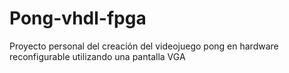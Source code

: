 # Pong-vhdl-fpga
Proyecto personal del creación del videojuego pong en hardware reconfigurable
utilizando una pantalla VGA
